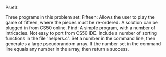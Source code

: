 Pset3:

Three programs in this problem set:
Fifteen: Allows the user to play the game of fifteen, where the pieces must be re-ordered. 
	A solution can be plugged in from CS50 online. 
Find: A simple program, with a number of intricacies. Not easy to port from CS50 IDE. 
	Include a number of sorting functions in the file 'helpers.c'.
	Set a number in the command line, then generates a large pseudorandom array. If the number set in the command
	line equals any number in the array, then return a success. 
